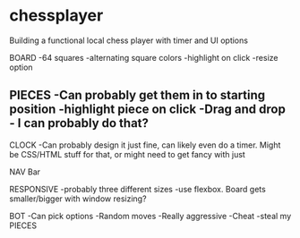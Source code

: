 # chessplayer
Building a functional local chess player with timer and UI options


BOARD
-64 squares
-alternating square colors
-highlight on click
-resize option 

PIECES
-Can probably get them in to starting position
-highlight piece on click
-Drag and drop - I can probably do that?
-

CLOCK
-Can probably design it just fine, can likely even do a timer. Might be CSS/HTML stuff for that, or might need to get fancy with just

NAV Bar

RESPONSIVE
-probably three different sizes
-use flexbox. Board gets smaller/bigger with window resizing?

BOT
-Can pick options
-Random moves
-Really aggressive
-Cheat
    -steal my PIECES
    